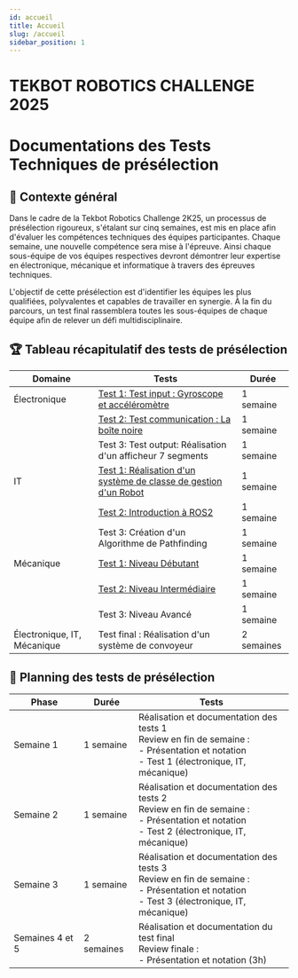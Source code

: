 ```yaml
---
id: accueil
title: Accueil
slug: /accueil
sidebar_position: 1
---
```


# TEKBOT ROBOTICS CHALLENGE 2025
# Documentations des Tests Techniques de présélection

## 📅 Contexte général

Dans le cadre de la Tekbot Robotics Challenge 2K25, un processus de présélection rigoureux, s'étalant sur cinq semaines, est mis en place afin d'évaluer les compétences techniques des équipes participantes. Chaque semaine, une nouvelle compétence sera mise à l'épreuve. Ainsi chaque sous-équipe de vos équipes respectives devront démontrer leur expertise en électronique, mécanique et informatique à travers des épreuves techniques.

L'objectif de cette présélection est d'identifier les équipes les plus qualifiées, polyvalentes et capables de travailler en synergie. À la fin du parcours, un test final rassemblera toutes les sous-équipes de chaque équipe afin de relever un défi multidisciplinaire.

## 🏆 Tableau récapitulatif des tests de présélection

| Domaine | Tests | Durée |
|---------|-------|--------|
| Électronique | [Test 1: Test input : Gyroscope et accéléromètre](semaine-1/electronique/gyroscope-accelerometre.md) | 1 semaine |
| | [Test 2: Test communication : La boîte noire](semaine-2/electronique/documentation/README.md) | 1 semaine |
| | Test 3: Test output: Réalisation d'un afficheur 7 segments | 1 semaine |
| IT | [Test 1: Réalisation d'un système de classe de gestion d'un Robot](semaine-1/it/robot.md) | 1 semaine |
| | [Test 2: Introduction à ROS2](https://github.com/TekBot-Robotics-Challenge/2025-Team-IFRI-Docs/blob/main/docs/semaine-2/IT/IT%202/Test2/readme.md) | 1 semaine |
| | Test 3: Création d'un Algorithme de Pathfinding | 1 semaine |
| Mécanique | [Test 1: Niveau Débutant](semaine-1/mecanique/documentation_meca.md) | 1 semaine |
| | [Test 2: Niveau Intermédiaire](semaine-2/mecanique/mecanique/documentation_meca.md) | 1 semaine |
| | Test 3: Niveau Avancé | 1 semaine |
| Électronique, IT, Mécanique | Test final : Réalisation d'un système de convoyeur | 2 semaines |

## 📅 Planning des tests de présélection

| Phase | Durée | Tests |
|---------|------|-------|
| Semaine 1 | 1 semaine | Réalisation et documentation des tests 1<br/>Review en fin de semaine :<br/>- Présentation et notation<br/>- Test 1 (électronique, IT, mécanique) |
| Semaine 2 | 1 semaine | Réalisation et documentation des tests 2<br/>Review en fin de semaine :<br/>- Présentation et notation<br/>- Test 2 (électronique, IT, mécanique) |
| Semaine 3 | 1 semaine | Réalisation et documentation des tests 3<br/>Review en fin de semaine :<br/>- Présentation et notation<br/>- Test 3 (électronique, IT, mécanique) |
| Semaines 4 et 5 | 2 semaines | Réalisation et documentation du test final<br/>Review finale :<br/>- Présentation et notation (3h)
        
